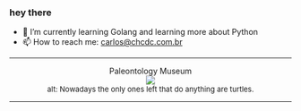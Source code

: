### hey there 

- :seedling: I’m currently learning Golang and learning more about Python
- :mailbox: How to reach me: carlos@chcdc.com.br


---


<!-- xkcd -->
<p align="center">Paleontology Museum</br><img src=https://imgs.xkcd.com/comics/paleontology_museum.png></br><font size =2>alt: Nowadays the only ones left that do anything are turtles.</br></font></p></table></p> 


<!-- xkcd -->
---
